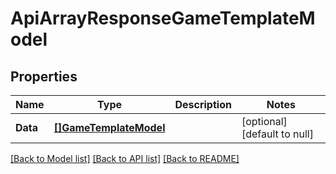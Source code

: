 # ApiArrayResponseGameTemplateModel

## Properties
Name | Type | Description | Notes
------------ | ------------- | ------------- | -------------
**Data** | [**[]GameTemplateModel**](GameTemplateModel.md) |  | [optional] [default to null]

[[Back to Model list]](../README.md#documentation-for-models) [[Back to API list]](../README.md#documentation-for-api-endpoints) [[Back to README]](../README.md)


